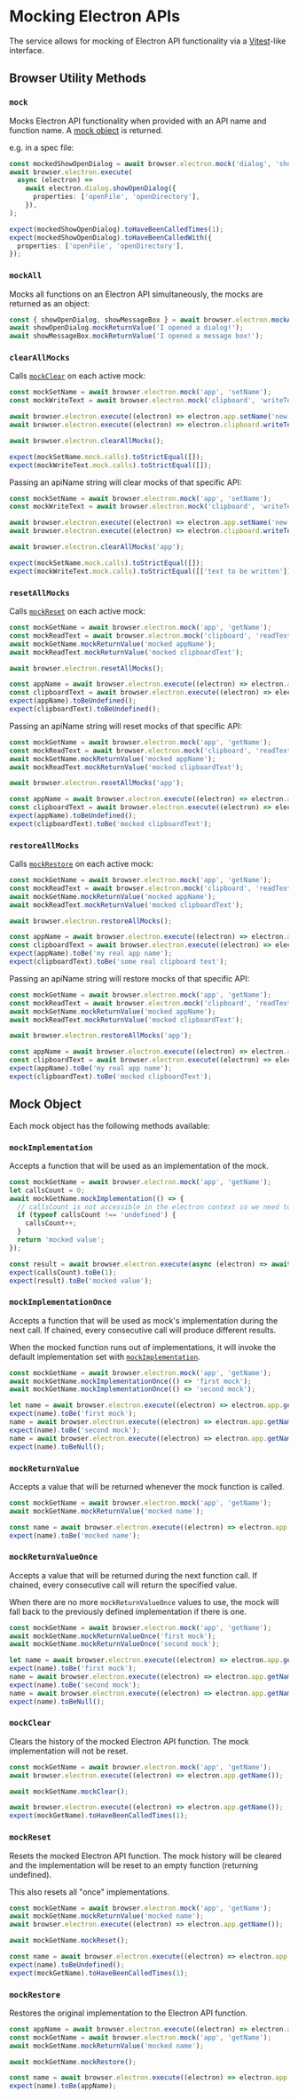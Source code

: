 # Mocking Electron APIs

The service allows for mocking of Electron API functionality via a [Vitest](https://vitest.dev/)-like interface.

## Browser Utility Methods

### `mock`

Mocks Electron API functionality when provided with an API name and function name. A [mock object](#mock-object-api) is returned.

e.g. in a spec file:

```ts
const mockedShowOpenDialog = await browser.electron.mock('dialog', 'showOpenDialog');
await browser.electron.execute(
  async (electron) =>
    await electron.dialog.showOpenDialog({
      properties: ['openFile', 'openDirectory'],
    }),
);

expect(mockedShowOpenDialog).toHaveBeenCalledTimes(1);
expect(mockedShowOpenDialog).toHaveBeenCalledWith({
  properties: ['openFile', 'openDirectory'],
});
```

### `mockAll`

Mocks all functions on an Electron API simultaneously, the mocks are returned as an object:

```ts
const { showOpenDialog, showMessageBox } = await browser.electron.mockAll('dialog');
await showOpenDialog.mockReturnValue('I opened a dialog!');
await showMessageBox.mockReturnValue('I opened a message box!');
```

### `clearAllMocks`

Calls [`mockClear`](#mockclear) on each active mock:

```js
const mockSetName = await browser.electron.mock('app', 'setName');
const mockWriteText = await browser.electron.mock('clipboard', 'writeText');

await browser.electron.execute((electron) => electron.app.setName('new app name'));
await browser.electron.execute((electron) => electron.clipboard.writeText('text to be written'));

await browser.electron.clearAllMocks();

expect(mockSetName.mock.calls).toStrictEqual([]);
expect(mockWriteText.mock.calls).toStrictEqual([]);
```

Passing an apiName string will clear mocks of that specific API:

```js
const mockSetName = await browser.electron.mock('app', 'setName');
const mockWriteText = await browser.electron.mock('clipboard', 'writeText');

await browser.electron.execute((electron) => electron.app.setName('new app name'));
await browser.electron.execute((electron) => electron.clipboard.writeText('text to be written'));

await browser.electron.clearAllMocks('app');

expect(mockSetName.mock.calls).toStrictEqual([]);
expect(mockWriteText.mock.calls).toStrictEqual([['text to be written']]);
```

### `resetAllMocks`

Calls [`mockReset`](#mockreset) on each active mock:

```js
const mockGetName = await browser.electron.mock('app', 'getName');
const mockReadText = await browser.electron.mock('clipboard', 'readText');
await mockGetName.mockReturnValue('mocked appName');
await mockReadText.mockReturnValue('mocked clipboardText');

await browser.electron.resetAllMocks();

const appName = await browser.electron.execute((electron) => electron.app.getName());
const clipboardText = await browser.electron.execute((electron) => electron.clipboard.readText());
expect(appName).toBeUndefined();
expect(clipboardText).toBeUndefined();
```

Passing an apiName string will reset mocks of that specific API:

```js
const mockGetName = await browser.electron.mock('app', 'getName');
const mockReadText = await browser.electron.mock('clipboard', 'readText');
await mockGetName.mockReturnValue('mocked appName');
await mockReadText.mockReturnValue('mocked clipboardText');

await browser.electron.resetAllMocks('app');

const appName = await browser.electron.execute((electron) => electron.app.getName());
const clipboardText = await browser.electron.execute((electron) => electron.clipboard.readText());
expect(appName).toBeUndefined();
expect(clipboardText).toBe('mocked clipboardText');
```

### `restoreAllMocks`

Calls [`mockRestore`](#mockrestore) on each active mock:

```js
const mockGetName = await browser.electron.mock('app', 'getName');
const mockReadText = await browser.electron.mock('clipboard', 'readText');
await mockGetName.mockReturnValue('mocked appName');
await mockReadText.mockReturnValue('mocked clipboardText');

await browser.electron.restoreAllMocks();

const appName = await browser.electron.execute((electron) => electron.app.getName());
const clipboardText = await browser.electron.execute((electron) => electron.clipboard.readText());
expect(appName).toBe('my real app name');
expect(clipboardText).toBe('some real clipboard text');
```

Passing an apiName string will restore mocks of that specific API:

```js
const mockGetName = await browser.electron.mock('app', 'getName');
const mockReadText = await browser.electron.mock('clipboard', 'readText');
await mockGetName.mockReturnValue('mocked appName');
await mockReadText.mockReturnValue('mocked clipboardText');

await browser.electron.restoreAllMocks('app');

const appName = await browser.electron.execute((electron) => electron.app.getName());
const clipboardText = await browser.electron.execute((electron) => electron.clipboard.readText());
expect(appName).toBe('my real app name');
expect(clipboardText).toBe('mocked clipboardText');
```

## Mock Object

Each mock object has the following methods available:

### `mockImplementation`

Accepts a function that will be used as an implementation of the mock.

```js
const mockGetName = await browser.electron.mock('app', 'getName');
let callsCount = 0;
await mockGetName.mockImplementation(() => {
  // callsCount is not accessible in the electron context so we need to guard it
  if (typeof callsCount !== 'undefined') {
    callsCount++;
  }
  return 'mocked value';
});

const result = await browser.electron.execute(async (electron) => await electron.app.getName());
expect(callsCount).toBe(1);
expect(result).toBe('mocked value');
```

### `mockImplementationOnce`

Accepts a function that will be used as mock's implementation during the next call. If chained, every consecutive call will produce different results.

When the mocked function runs out of implementations, it will invoke the default implementation set with [`mockImplementation`](#mockimplementation).

```js
const mockGetName = await browser.electron.mock('app', 'getName');
await mockGetName.mockImplementationOnce(() => 'first mock');
await mockGetName.mockImplementationOnce(() => 'second mock');

let name = await browser.electron.execute((electron) => electron.app.getName());
expect(name).toBe('first mock');
name = await browser.electron.execute((electron) => electron.app.getName());
expect(name).toBe('second mock');
name = await browser.electron.execute((electron) => electron.app.getName());
expect(name).toBeNull();
```

### `mockReturnValue`

Accepts a value that will be returned whenever the mock function is called.

```js
const mockGetName = await browser.electron.mock('app', 'getName');
await mockGetName.mockReturnValue('mocked name');

const name = await browser.electron.execute((electron) => electron.app.getName());
expect(name).toBe('mocked name');
```

### `mockReturnValueOnce`

Accepts a value that will be returned during the next function call. If chained, every consecutive call will return the specified value.

When there are no more `mockReturnValueOnce` values to use, the mock will fall back to the previously defined implementation if there is one.

```js
const mockGetName = await browser.electron.mock('app', 'getName');
await mockGetName.mockReturnValueOnce('first mock');
await mockGetName.mockReturnValueOnce('second mock');

let name = await browser.electron.execute((electron) => electron.app.getName());
expect(name).toBe('first mock');
name = await browser.electron.execute((electron) => electron.app.getName());
expect(name).toBe('second mock');
name = await browser.electron.execute((electron) => electron.app.getName());
expect(name).toBeNull();
```

### `mockClear`

Clears the history of the mocked Electron API function. The mock implementation will not be reset.

```js
const mockGetName = await browser.electron.mock('app', 'getName');
await browser.electron.execute((electron) => electron.app.getName());

await mockGetName.mockClear();

await browser.electron.execute((electron) => electron.app.getName());
expect(mockGetName).toHaveBeenCalledTimes(1);
```

### `mockReset`

Resets the mocked Electron API function. The mock history will be cleared and the implementation will be reset to an empty function (returning undefined).

This also resets all "once" implementations.

```js
const mockGetName = await browser.electron.mock('app', 'getName');
await mockGetName.mockReturnValue('mocked name');
await browser.electron.execute((electron) => electron.app.getName());

await mockGetName.mockReset();

const name = await browser.electron.execute((electron) => electron.app.getName());
expect(name).toBeUndefined();
expect(mockGetName).toHaveBeenCalledTimes(1);
```

### `mockRestore`

Restores the original implementation to the Electron API function.

```js
const appName = await browser.electron.execute((electron) => electron.app.getName());
const mockGetName = await browser.electron.mock('app', 'getName');
await mockGetName.mockReturnValue('mocked name');

await mockGetName.mockRestore();

const name = await browser.electron.execute((electron) => electron.app.getName());
expect(name).toBe(appName);
```
